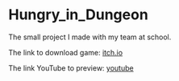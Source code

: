 # Hungry_in_Dungeon
The small project I made with my team at school.

The link to download game: [itch.io]

The link YouTube to preview: [youtube]


[itch.io]: https://thugamecoi.itch.io/hungry-in-dungeon
[youtube]: [https://www.youtube.com/channel/UCoKzMLiskORnz6Kvx1QrW5Q](https://www.youtube.com/watch?v=xOzkLuTj0VM)https://www.youtube.com/watch?v=xOzkLuTj0VM
